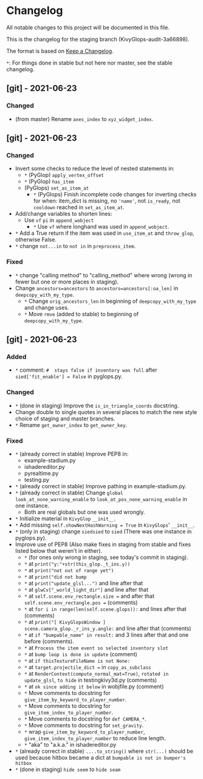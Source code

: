 # Changelog
All notable changes to this project will be documented in this file.

This is the changelog for the staging branch (KivyGlops-audit-3a66898).

The format is based on [Keep a Changelog](https://keepachangelog.com/en/1.0.0/).

`*`: For things done in stable but not here nor master, see the stable changelog.


## [git] - 2021-06-23
### Changed
- (from master) Rename `axes_index` to `xyz_widget_index`.


## [git] - 2021-06-23

### Changed
- Invert some checks to reduce the level of nested statements in:
  - `*` (PyGlop) `apply_vertex_offset`
  - `*` (PyGlop) `has_item`
  - (PyGlops) `set_as_item_at`
    - `*` (PyGlops) Finish incomplete code changes for inverting checks for when: item_dict is missing, no `'name'`, not `is_ready`, not `cooldown` reached in `set_as_item_at`.
- Add/change variables to shorten lines:
  - Use `vf` `pi` in `append_wobject`
    - `*` Use `vf` where longhand was used in `append_wobject`.
- `*` Add a True return if the item was used in `use_item_at` and `throw_glop`, otherwise False.
- `*` change `not...in` to `not in` in `preprocess_item`.

### Fixed
- `*` change "calling method" to "calling_method" where wrong (wrong in fewer but one or more places in staging).
- Change `ancestors=ancestors` to `ancestors=ancestors[:oa_len]`  in `deepcopy_with_my_type`.
  - `*` Change `orig_ancestors_len` in beginning of `deepcopy_with_my_type` and change uses.
  - `*` Move `rmve` (added to stable) to beginning of `deepcopy_with_my_type`.


## [git] - 2021-06-23
### Added
- `*` comment: `#  stays false if inventory was full` after `sied['fit_enable'] = False` in pyglops.py.

### Changed
- `*` (done in staging) Improve the `is_in_triangle_coords` docstring.
- Change double to single quotes in several places to match the new style choice of staging and master branches.
- `*` Rename `get_owner_index` to `get_owner_key`.

### Fixed
- `*` (already correct in stable) Improve PEP8 in:
  - example-stadium.py
  - ishadereditor.py
  - pyrealtime.py
  - testing.py
- `*` (already correct in stable) Improve pathing in example-stadium.py.
- `*` (already correct in stable) Change `global look_at_none_warning_enable` to `look_at_pos_none_warning_enable` in one instance.
  - Both are real globals but one was used wrongly.
- `*` Initialize material in `KivyGlop` `__init__`.
- `*` Add missing `self.showNextHashWarning = True` in `KivyGlops`' `__init__`.
- `*` (only in staging) change `siedsied` to `sied` (There was one instance in pyglops.py).
- Improve use of PEP8 (Also make fixes in staging from stable and fixes listed below that weren't in either).
  - `*` (for ones only wrong in staging, see today's commit in staging).
  - `*` at `print("y:"+str(this_glop._t_ins.y))`
  - `*` at `print("not out of range yet")`
  - `*` at `print("did not bump`
  - `*` at `print("update_glsl...")` and line after that
  - `*` at `glwCv["_world_light_dir"]` and line after that
  - `*` at `self.scene.env_rectangle.size =` and after that `self.scene.env_rectangle.pos =` (comments)
  - `*` at `for i in range(len(self.scene.glops)):` and lines after that (comments)
  - `*` at `print("[ KivyGlopsWindow ] scene.camera_glop._r_ins_y.angle:` and line after that (comments)
  - `*` at `if "bumpable_name" in result:` and 3 lines after that and one before (comments).
  - `*` at `Process the item event so selected inventory slot`
  - `*` at `bump loop is done in update` (comment)
  - `*` at `if thisTextureFileName is not None:`
  - `*` at `target.projectile_dict =` in `copy_as_subclass`
  - `*` at `RenderContext(compute_normal_mat=True)`, `rotated in update_glsl`, `to hide` in testingkivy3d.py
  (comments)
  - `*` at `ok since adding it below` in wobjfile.py (comment)
  - `*` Move comments to docstring for `give_item_by_keyword_to_player_number`.
  - `*` Move comments to docstring for `give_item_index_to_player_number`.
  - `*` Move comments to docstring for `def CAMERA_*`.
  - `*` Move comments to docstring for `set_gravity`.
  - `*` wrap `give_item_by_keyword_to_player_number`, `give_item_index_to_player_number` to reduce line length.
  - `*` "aka" to "a.k.a." in ishadereditor.py
- `*` (already correct in stable) `....to_string()` where `str(...)` should be used because hitbox became a dict at `bumpable is not in bumper's hitbox`
- `*` (done in staging) `hide seem` to `hide seam`
